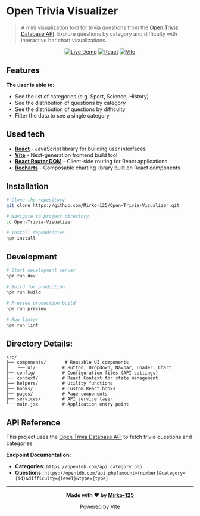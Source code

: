 # Open Trivia Visualizer

> A mini visualization tool for trivia questions from the [Open Trivia Database API](https://opentdb.com/). Explore questions by category and difficulty with interactive bar chart visualizations.

<div align="center">

[![Live Demo](https://img.shields.io/badge/demo-live-success?style=flat-square)](https://mirko-125.github.io/open-trivia-visualizer/)
[![React](https://img.shields.io/badge/React-19.1.1-61dafb?style=flat-square&logo=react)](https://react.dev/)
[![Vite](https://img.shields.io/badge/Vite-7.1.12-646cff?style=flat-square&logo=vite)](https://vitejs.dev/)

</div>

## Features

**The user is able to:**

- See the list of categories (e.g. Sport, Science, History)
- See the distribution of questions by category
- See the distribution of questions by difficulty
- Filter the data to see a single category

## Used tech

- **[React](https://react.dev/)** - JavaScript library for building user interfaces
- **[Vite](https://vitejs.dev/)** - Next-generation frontend build tool
- **[React Router DOM](https://reactrouter.com/)** - Client-side routing for React applications
- **[Recharts](https://recharts.org/)** - Composable charting library built on React components

## Installation

```bash
# Clone the repository
git clone https://github.com/Mirko-125/Open-Trivia-Visualizer.git

# Navigate to project directory
cd Open-Trivia-Visualizer

# Install dependencies
npm install
```

## Development

```bash
# Start development server
npm run dev

# Build for production
npm run build

# Preview production build
npm run preview

# Run linter
npm run lint
```

## Directory Details:

```
src/
├── components/       # Reusable UI components
│   └── ui/          # Button, Dropdown, Navbar, Loader, Chart
├── config/          # Configuration files (API settings)
├── context/         # React Context for state management
├── helpers/         # Utility functions
├── hooks/           # Custom React hooks
├── pages/           # Page components
├── services/        # API service layer
└── main.jsx         # Application entry point
```

## API Reference

This project uses the [Open Trivia Database API](https://opentdb.com/api_config.php) to fetch trivia questions and categories.

**Endpoint Documentation:**

- **Categories:** `https://opentdb.com/api_category.php`
- **Questions:** `https://opentdb.com/api.php?amount={number}&category={id}&difficulty={level}&type={type}`

---

<div align="center">

**Made with ♥ by [Mirko-125](https://github.com/Mirko-125)**

Powered by [Vite](https://vitejs.dev/)

</div>
